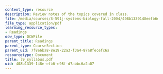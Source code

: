 ```yaml
---
content_type: resource
description: Review notes of the topics covered in class.
file: /media/courses/8-591j-systems-biology-fall-2004/408b1339148eefb6e98fd7abbc6a2a07_l9_syllabus.pdf
file_type: application/pdf
learning_resource_types:
- Readings
ocw_type: OCWFile
parent_title: Readings
parent_type: CourseSection
parent_uid: 7f8e6ba8-8e19-22a3-f3a4-87a8fecefc6a
resourcetype: Document
title: l9_syllabus.pdf
uid: 408b1339-148e-efb6-e98f-d7abbc6a2a07
---
```

